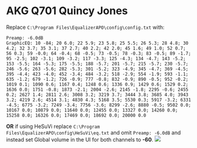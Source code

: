 # AKG Q701 Quincy Jones
Replace `C:\Program Files\EqualizerAPO\config\config.txt` with:
```
Preamp: -6.0dB
GraphicEQ: 10 -84; 20 6.0; 22 5.9; 23 5.8; 25 5.5; 26 5.3; 28 4.8; 30 4.2; 32 3.7; 35 3.1; 37 2.7; 40 2.2; 42 2.0; 45 1.6; 49 1.0; 52 0.7; 56 0.3; 59 -0.0; 64 -0.4; 68 -0.5; 73 -0.5; 78 -0.3; 83 -0.5; 89 -1.7; 95 -2.5; 102 -3.1; 109 -3.2; 117 -3.3; 125 -4.3; 134 -4.7; 143 -5.2; 153 -5.5; 164 -5.3; 175 -5.5; 188 -5.7; 201 -5.7; 215 -5.7; 230 -5.7; 246 -5.6; 263 -5.6; 282 -5.3; 301 -5.2; 323 -4.9; 345 -4.7; 369 -4.5; 395 -4.4; 423 -4.0; 452 -3.4; 484 -3.2; 518 -2.9; 554 -1.9; 593 -1.1; 635 -1.2; 679 -1.2; 726 -0.9; 777 -0.8; 832 -0.9; 890 -0.5; 952 -0.2; 1019 0.1; 1090 0.6; 1167 0.4; 1248 0.6; 1336 0.9; 1429 0.6; 1529 0.2; 1636 0.0; 1751 -0.8; 1873 -2.1; 2004 -2.6; 2145 -1.8; 2295 -0.6; 2455 0.2; 2627 1.4; 2811 2.6; 3008 3.2; 3219 3.7; 3444 3.8; 3685 4.0; 3943 3.2; 4219 2.6; 4514 3.1; 4830 4.3; 5168 3.5; 5530 0.3; 5917 -3.2; 6331 -4.5; 6775 -3.2; 7249 -3.4; 7756 -3.6; 8299 -2.6; 8880 -0.5; 9502 0.0; 10167 0.0; 10879 0.0; 11640 0.0; 12455 0.0; 13327 0.0; 14260 0.0; 15258 0.0; 16326 0.0; 17469 0.0; 18692 0.0; 20000 0.0
```
**OR** if using HeSuVi replace `C:\Program Files\EqualizerAPO\config\HeSuVi\eq.txt` and omit `Preamp: -6.0dB` and instead set Global volume in the UI for both channels to **-60**.
![](https://raw.githubusercontent.com/jaakkopasanen/AutoEq/master/results/Headphone.com/headphoncecom/onear/AKG%20Q701%20Quincy%20Jones/AKG%20Q701%20Quincy%20Jones.png)